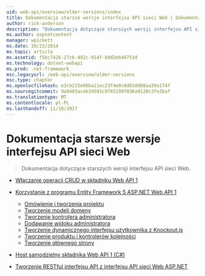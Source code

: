 ```yaml
---
uid: web-api/overview/older-versions/index
title: Dokumentacja starsze wersje interfejsu API sieci Web | Dokumentacja firmy Microsoft
author: rick-anderson
description: "Dokumentacja dotyczące starszych wersji interfejsu API sieci Web."
ms.author: aspnetcontent
manager: wpickett
ms.date: 10/23/2014
ms.topic: article
ms.assetid: f5bc7426-27c6-492c-914f-b9d2eb49753d
ms.technology: dotnet-webapi
ms.prod: .net-framework
msc.legacyurl: /web-api/overview/older-versions
msc.type: chapter
ms.openlocfilehash: e3cb215e60ba11ec23f4e0c8d03dd08aa39a174f
ms.sourcegitcommit: 9a9483aceb34591c97451997036a9120c3fe2baf
ms.translationtype: MT
ms.contentlocale: pl-PL
ms.lasthandoff: 11/10/2017
---
```

<a name="documentation-on-older-versions-of-web-api"></a>Dokumentacja starsze wersje interfejsu API sieci Web
====================
> Dokumentacja dotyczące starszych wersji interfejsu API sieci Web.


- [Włączanie operacji CRUD w składniku Web API 1](creating-a-web-api-that-supports-crud-operations.md)
- [Korzystanie z programu Entity Framework 5 ASP.NET Web API 1](using-web-api-1-with-entity-framework-5/index.md)

    - [Omówienie i tworzenia projektu](using-web-api-1-with-entity-framework-5/using-web-api-with-entity-framework-part-1.md)
    - [Tworzenie modeli domeny](using-web-api-1-with-entity-framework-5/using-web-api-with-entity-framework-part-2.md)
    - [Tworzenie kontrolera administratora](using-web-api-1-with-entity-framework-5/using-web-api-with-entity-framework-part-3.md)
    - [Dodawanie widoku administratora](using-web-api-1-with-entity-framework-5/using-web-api-with-entity-framework-part-4.md)
    - [Tworzenie dynamicznego interfejsu użytkownika z Knockout.js](using-web-api-1-with-entity-framework-5/using-web-api-with-entity-framework-part-5.md)
    - [Tworzenie produktu i kontrolerów kolejności](using-web-api-1-with-entity-framework-5/using-web-api-with-entity-framework-part-6.md)
    - [Tworzenie głównego strony](using-web-api-1-with-entity-framework-5/using-web-api-with-entity-framework-part-7.md)
- [Host samodzielny składnika Web API 1 (C#)](self-host-a-web-api.md)
- [Tworzenie RESTful interfejsu API z interfejsu API sieci Web ASP.NET](build-restful-apis-with-aspnet-web-api.md)
